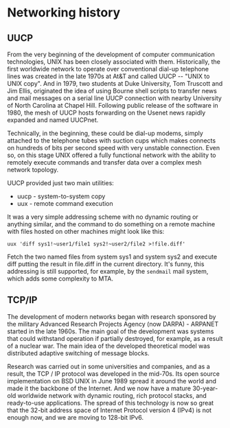 # Networking history

## UUCP
From the very beginning of the development of computer communication technologies, UNIX has been closely associated with them. Historically, the first worldwide network to operate over conventional dial-up telephone lines was created in the late 1970s at At&T and called UUCP -- "UNIX to UNIX copy". And in 1979, two students at Duke University, Tom Truscott and Jim Ellis, originated the idea of using Bourne shell scripts to transfer news and mail messages on a serial line UUCP connection with nearby University of North Carolina at Chapel Hill. Following public release of the software in 1980, the mesh of UUCP hosts  forwarding on the Usenet news rapidly expanded and named UUCPnet. 

Technically, in the beginning, these could be dial-up modems, simply attached to the telephone tubes with suction cups which makes connects on hundreds of bits per second speed with very unstable connection. Even so, on this stage UNIX offered a fully functional network with the ability to remotely execute commands and transfer data over a complex mesh network topology.

UUCP provided just two main utilities:
* uucp - system-to-system copy
* uux - remote command execution

It was a very simple addressing scheme with no dynamic routing or anything similar, and the command to do something on a remote machine with files hosted on other machines might look like this:
```
uux 'diff sys1!~user1/file1 sys2!~user2/file2 >!file.diff'
```
Fetch the two named files from system sys1 and system sys2 and execute diff putting the result in file.diff in the current directory. It's funny, this addressing is still supported, for example, by the `sendmail` mail system, which adds some complexity to MTA.

## TCP/IP

The development of modern networks began with research sponsored by the military Advanced Research Projects Agency (now DARPA) - ARPANET started in the late 1960s. The main goal of the development was systems that could withstand operation if partially destroyed, for example, as a result of a nuclear war. The main idea of the developed theoretical model was distributed adaptive switching of message blocks.

Research was carried out in some universities and companies, and as a result, the TCP / IP protocol was developed in the mid-70s. Its open source implementation on BSD UNIX in June 1989 spread it around the world and made it the backbone of the Internet. And we now have a mature 30-year-old worldwide network with dynamic routing, rich protocol stacks, and ready-to-use applications. The spread of this technology is now so great that the 32-bit address space of Internet Protocol version 4 (IPv4) is not enough now, and we are moving to 128-bit IPv6.


